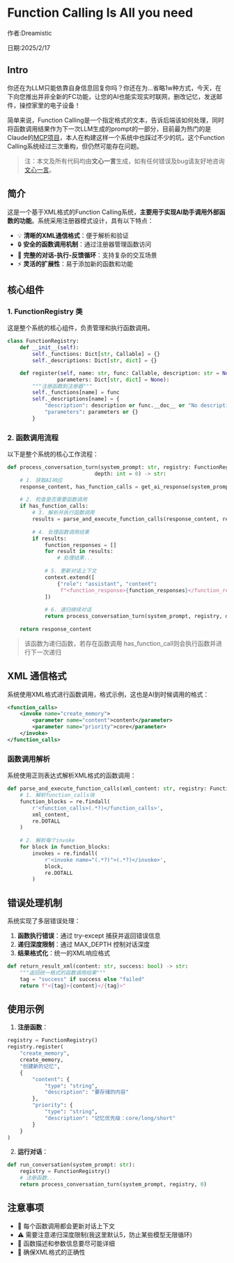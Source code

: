 # Function Calling Is All you need

作者:Dreamistic

日期:2025/2/17

## Intro

你还在为LLM只能依靠自身信息回复你吗？你还在为...省略1w种方式，今天，在下向您推出并非全新的FC功能，让您的AI也能实现实时联网，删改记忆，发送邮件，操控家里的电子设备！

简单来说，Function Calling是一个指定格式的文本，告诉后端该如何处理，同时将函数调用结果作为下一次LLM生成的prompt的一部分，目前最为热门的是Claude的[MCP项目](https://github.com/modelcontextprotocol/servers "github链接")，本人在构建这样一个系统中也踩过不少的坑，这个Function Calling系统经过三次重构，但仍然可能存在问题。

> 注：本文及所有代码均由**文心一言**生成，如有任何错误及bug请友好地咨询[文心一言](https://yiyan.baidu.com/ "官网地址 What's the problem with you")。

## 简介

这是一个基于XML格式的Function Calling系统，**主要用于实现AI助手调用外部函数的功能**。系统采用注册器模式设计，具有以下特点：

- 💡 **清晰的XML通信格式**：便于解析和验证
- 🔒 **安全的函数调用机制**：通过注册器管理函数访问
- 🔄 **完整的对话-执行-反馈循环**：支持复杂的交互场景
- ⚡ **灵活的扩展性**：易于添加新的函数和功能

## 核心组件

### 1. FunctionRegistry 类

这是整个系统的核心组件，负责管理和执行函数调用。

```python
class FunctionRegistry:
    def __init__(self):
        self._functions: Dict[str, Callable] = {}
        self._descriptions: Dict[str, dict] = {}

    def register(self, name: str, func: Callable, description: str = None, 
                parameters: Dict[str, dict] = None):
        """注册函数到注册器"""
        self._functions[name] = func
        self._descriptions[name] = {
            "description": description or func.__doc__ or "No description available",
            "parameters": parameters or {}
        }
```

### 2. 函数调用流程

以下是整个系统的核心工作流程：

```python
def process_conversation_turn(system_prompt: str, registry: FunctionRegistry, 
                            depth: int = 0) -> str:
    # 1. 获取AI响应
    response_content, has_function_calls = get_ai_response(system_prompt)
    
    # 2. 检查是否需要函数调用
    if has_function_calls:
        # 3. 解析并执行函数调用
        results = parse_and_execute_function_calls(response_content, registry)
        
        # 4. 处理函数调用结果
        if results:
            function_responses = []
            for result in results:
                # 处理结果...
                
            # 5. 更新对话上下文
            context.extend([
                {"role": "assistant", "content": 
                 f"<function_response>{function_responses}</function_response>"}
            ])
            
            # 6. 递归继续对话
            return process_conversation_turn(system_prompt, registry, depth + 1)
    
    return response_content
```

> 该函数为递归函数，若存在函数调用 has_function_call则会执行函数并进行下一次递归

## XML 通信格式

系统使用XML格式进行函数调用，格式示例，这也是AI到时候调用的格式：

```xml
<function_calls>
    <invoke name="create_memory">
        <parameter name="content">content</parameter>
        <parameter name="priority">core</parameter>
    </invoke>
</function_calls>
```

### 函数调用解析

系统使用正则表达式解析XML格式的函数调用：

```python
def parse_and_execute_function_calls(xml_content: str, registry: FunctionRegistry) -> List[Dict]:
    # 1. 解析function_calls块
    function_blocks = re.findall(
        r'<function_calls>(.*?)</function_calls>',
        xml_content,
        re.DOTALL
    )
    
    # 2. 解析每个invoke
    for block in function_blocks:
        invokes = re.findall(
            r'<invoke name="(.*?)">(.*?)</invoke>',
            block,
            re.DOTALL
        )
```

## 错误处理机制

系统实现了多层错误处理：

1. **函数执行错误**：通过 try-except 捕获并返回错误信息
2. **递归深度限制**：通过 MAX_DEPTH 控制对话深度
3. **结果格式化**：统一的XML响应格式

```python
def return_result_xml(content: str, success: bool) -> str:
    """返回统一格式的函数调用结果"""
    tag = "success" if success else "failed"
    return f"<{tag}>{content}</{tag}>"
```

## 使用示例

1. **注册函数**：

```python
registry = FunctionRegistry()
registry.register(
    "create_memory",
    create_memory,  
    "创建新的记忆",
    {
        "content": {
            "type": "string",
            "description": "要存储的内容"
        },
        "priority": {
            "type": "string",
            "description": "记忆优先级：core/long/short"
        }
    }
)
```

2. **运行对话**：

```python
def run_conversation(system_prompt: str):
    registry = FunctionRegistry()
    # 注册函数...
    return process_conversation_turn(system_prompt, registry, 0)
```
## 注意事项

- 🔔 每个函数调用都会更新对话上下文
- ⚠️ 需要注意递归深度限制(我这里默认5，防止某些模型无限循环)
- 📝 函数描述和参数信息要尽可能详细
- 🔄 确保XML格式的正确性

